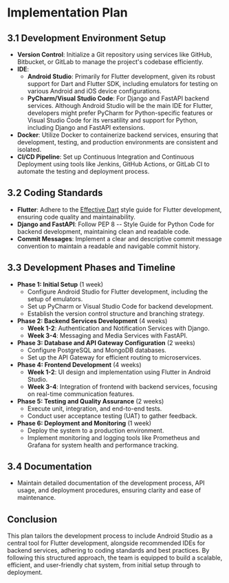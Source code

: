 # Implementation Plan

## 3.1 Development Environment Setup

- **Version Control**: Initialize a Git repository using services like GitHub, Bitbucket, or GitLab
  to manage the project's codebase efficiently.
- **IDE**:
    - **Android Studio**: Primarily for Flutter development, given its robust support for Dart and
      Flutter SDK, including emulators for testing on various Android and iOS device configurations.
    - **PyCharm/Visual Studio Code**: For Django and FastAPI backend services. Although Android
      Studio will be the main IDE for Flutter, developers might prefer PyCharm for Python-specific
      features or Visual Studio Code for its versatility and support for Python, including Django
      and FastAPI extensions.
- **Docker**: Utilize Docker to containerize backend services, ensuring that development, testing,
  and production environments are consistent and isolated.
- **CI/CD Pipeline**: Set up Continuous Integration and Continuous Deployment using tools like
  Jenkins, GitHub Actions, or GitLab CI to automate the testing and deployment process.

## 3.2 Coding Standards

- **Flutter**: Adhere to the [Effective Dart](https://dart.dev/guides/language/effective-dart) style
  guide for Flutter development, ensuring code quality and maintainability.
- **Django and FastAPI**: Follow PEP 8 -- Style Guide for Python Code for backend development,
  maintaining clean and readable code.
- **Commit Messages**: Implement a clear and descriptive commit message convention to maintain a
  readable and navigable commit history.

## 3.3 Development Phases and Timeline

- **Phase 1: Initial Setup** (1 week)
    - Configure Android Studio for Flutter development, including the setup of emulators.
    - Set up PyCharm or Visual Studio Code for backend development.
    - Establish the version control structure and branching strategy.
- **Phase 2: Backend Services Development** (4 weeks)
    - **Week 1-2**: Authentication and Notification Services with Django.
    - **Week 3-4**: Messaging and Media Services with FastAPI.
- **Phase 3: Database and API Gateway Configuration** (2 weeks)
    - Configure PostgreSQL and MongoDB databases.
    - Set up the API Gateway for efficient routing to microservices.
- **Phase 4: Frontend Development** (4 weeks)
    - **Week 1-2**: UI design and implementation using Flutter in Android Studio.
    - **Week 3-4**: Integration of frontend with backend services, focusing on real-time
      communication features.
- **Phase 5: Testing and Quality Assurance** (2 weeks)
    - Execute unit, integration, and end-to-end tests.
    - Conduct user acceptance testing (UAT) to gather feedback.
- **Phase 6: Deployment and Monitoring** (1 week)
    - Deploy the system to a production environment.
    - Implement monitoring and logging tools like Prometheus and Grafana for system health and
      performance tracking.

## 3.4 Documentation

- Maintain detailed documentation of the development process, API usage, and deployment procedures,
  ensuring clarity and ease of maintenance.

## Conclusion

This plan tailors the development process to include Android Studio as a central tool for Flutter
development, alongside recommended IDEs for backend services, adhering to coding standards and best
practices. By following this structured approach, the team is equipped to build a scalable,
efficient, and user-friendly chat system, from initial setup through to deployment.